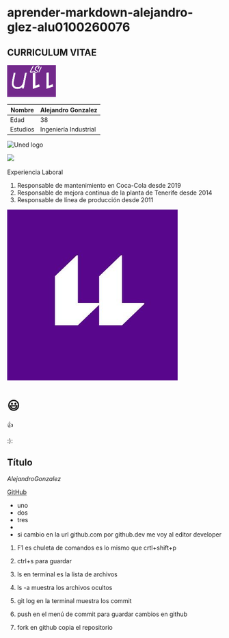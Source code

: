# aprender-markdown-alejandro-glez-alu0100260076

## CURRICULUM VITAE

![ull logo](ull.gif)

Nombre | Alejandro Gonzalez 
-------|--------
Edad | 38
Estudios | Ingeniería Industrial

![Uned logo](http://portal.uned.es/NUEVOWEB/IMAGENES/logo_uned.gif)

<img width=50 src="http://portal.uned.es/NUEVOWEB/IMAGENES/logo_uned.gif">


Experiencia Laboral
1. Responsable de mantenimiento en Coca-Cola desde 2019
2. Responsable de mejora continua de la planta de Tenerife desde 2014
3. Responsable de línea de producción desde 2011


![ULL Logo](logo-ull.jpg)


# :smiley:

:+1:

:):



## Título
*AlejandroGonzalez*

[GitHub](http://github.com)

* uno
* dos
* tres
* 
* si cambio en la url github.com por github.dev me voy al editor developer


1. F1 es chuleta de comandos es lo mismo que crtl+shift+p

2. ctrl+s para guardar

3. ls en terminal es la lista de archivos

4. ls -a muestra los archivos ocultos

5. git log en la terminal muestra los commit

6. push en el menú de commit para guardar cambios en github

7. fork en github copia el repositorio


